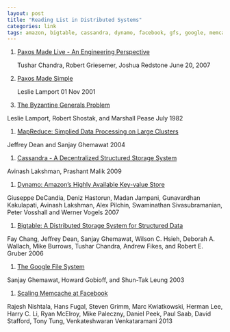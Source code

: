 ```yaml
---
layout: post
title: "Reading List in Distributed Systems"
categories: link
tags: amazon, bigtable, cassandra, dynamo, facebook, gfs, google, memcache, paxos
---
```


1. [Paxos Made Live - An Engineering Perspective](http://www.cs.utexas.edu/users/lorenzo/corsi/cs380d/papers/paper2-1.pdf)

    Tushar Chandra, Robert Griesemer, Joshua Redstone June 20, 2007
1. [Paxos Made Simple](http://www.cs.utexas.edu/users/lorenzo/corsi/cs380d/past/03F/notes/paxos-simple.pdf)

    Leslie Lamport 01 Nov 2001
1. [The Byzantine Generals Problem](http://www.cs.cornell.edu/courses/cs614/2004sp/papers/lsp82.pdf)

 Leslie Lamport, Robert Shostak, and Marshall Pease July 1982
1. [MapReduce: Simplied Data Processing on Large Clusters](http://static.googleusercontent.com/external_content/untrusted_dlcp/research.google.com/en/us/archive/mapreduce-osdi04.pdf)

 Jeffrey Dean and Sanjay Ghemawat 2004
1. [Cassandra - A Decentralized Structured Storage System](http://www.cs.cornell.edu/projects/ladis2009/papers/lakshman-ladis2009.pdf)

 Avinash Lakshman, Prashant Malik 2009
1. [Dynamo: Amazon’s Highly Available Key-value Store](http://www.read.seas.harvard.edu/~kohler/class/cs239-w08/decandia07dynamo.pdf)

 Giuseppe DeCandia, Deniz Hastorun, Madan Jampani, Gunavardhan Kakulapati, Avinash Lakshman, Alex Pilchin, Swaminathan Sivasubramanian, Peter Vosshall and Werner Vogels 2007
1. [Bigtable: A Distributed Storage System for Structured Data](http://static.googleusercontent.com/external_content/untrusted_dlcp/research.google.com/en/us/archive/bigtable-osdi06.pdf)

 Fay Chang, Jeffrey Dean, Sanjay Ghemawat, Wilson C. Hsieh, Deborah A. Wallach, Mike Burrows, Tushar Chandra, Andrew Fikes, and Robert E. Gruber 2006
1. [The Google File System](http://static.googleusercontent.com/external_content/untrusted_dlcp/research.google.com/en/us/archive/gfs-sosp2003.pdf)

 Sanjay Ghemawat, Howard Gobioff, and Shun-Tak Leung 2003
1. [Scaling Memcache at Facebook](https://www.usenix.org/system/files/conference/nsdi13/nsdi13-final170_update.pdf)

 Rajesh Nishtala, Hans Fugal, Steven Grimm, Marc Kwiatkowski, Herman Lee, Harry C. Li, Ryan McElroy, Mike Paleczny, Daniel Peek, Paul Saab, David Stafford, Tony Tung, Venkateshwaran Venkataramani 2013